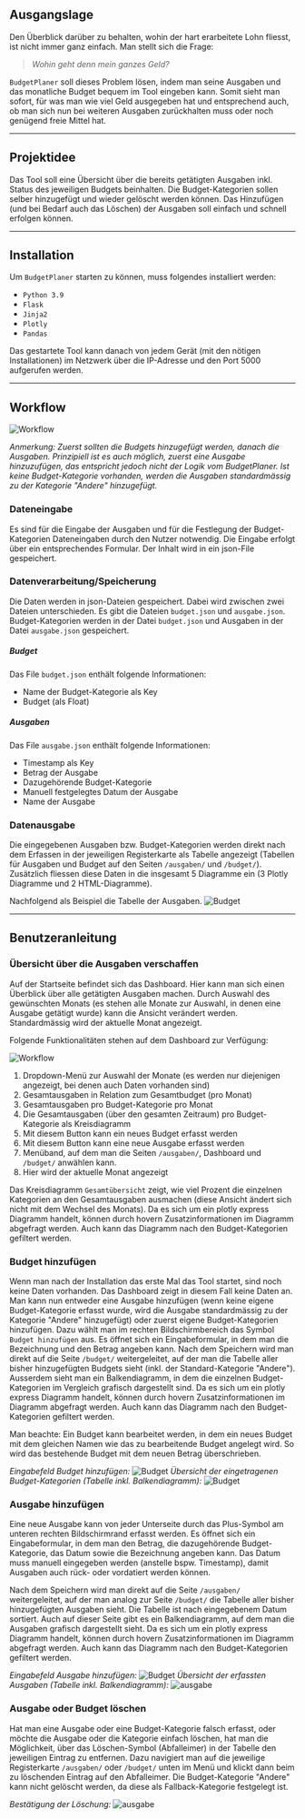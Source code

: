 ## Ausgangslage
Den Überblick darüber zu behalten, wohin der hart erarbeitete Lohn fliesst, ist nicht immer 
ganz einfach. Man stellt sich die Frage:
> *Wohin geht denn mein ganzes Geld?*

`BudgetPlaner` soll dieses Problem lösen, indem man seine Ausgaben und das monatliche 
Budget bequem im Tool eingeben kann. Somit sieht man sofort, für was man wie viel 
Geld ausgegeben hat und entsprechend auch, ob man sich nun bei weiteren Ausgaben zurückhalten muss 
oder noch genügend freie Mittel hat. 
***
## Projektidee
Das Tool soll eine Übersicht über die bereits getätigten Ausgaben inkl. Status des 
jeweiligen Budgets beinhalten. Die Budget-Kategorien sollen selber hinzugefügt und wieder 
gelöscht werden können.
Das Hinzufügen (und bei Bedarf auch das Löschen) der Ausgaben soll einfach und schnell erfolgen können.
***
## Installation
Um `BudgetPlaner` starten zu können, muss folgendes installiert werden:
- `Python 3.9`
- `Flask`
- `Jinja2`
- `Plotly`
- `Pandas`

Das gestartete Tool kann danach von jedem Gerät (mit den nötigen Installationen) 
im Netzwerk über die IP-Adresse und den Port 5000 aufgerufen werden. 
***
## Workflow
![Workflow](Budget/doku/diagram.png)

*Anmerkung: Zuerst sollten die Budgets hinzugefügt werden, danach die Ausgaben. 
Prinzipiell ist es auch möglich, zuerst eine Ausgabe hinzuzufügen, 
das entspricht jedoch nicht der Logik vom BudgetPlaner. 
Ist keine Budget-Kategorie vorhanden, werden die Ausgaben standardmässig zu der Kategorie 
"Andere" hinzugefügt.*


### Dateneingabe
Es sind für die Eingabe der Ausgaben und für die Festlegung der Budget-Kategorien 
Dateneingaben durch den Nutzer notwendig.
Die Eingabe erfolgt über ein entsprechendes Formular. Der Inhalt wird in ein json-File gespeichert.

### Datenverarbeitung/Speicherung
Die Daten werden in json-Dateien gespeichert. Dabei wird zwischen zwei Dateien unterschieden. 
Es gibt die Dateien `budget.json` und `ausgabe.json`. Budget-Kategorien werden in der Datei `budget.json`
und Ausgaben in der Datei `ausgabe.json` gespeichert.

##### Budget
Das File `budget.json` enthält folgende Informationen:
- Name der Budget-Kategorie als Key
- Budget (als Float)

##### Ausgaben
Das File `ausgabe.json` enthält folgende Informationen:
- Timestamp als Key
- Betrag der Ausgabe
- Dazugehörende Budget-Kategorie
- Manuell festgelegtes Datum der Ausgabe
- Name der Ausgabe

### Datenausgabe
Die eingegebenen Ausgaben bzw. Budget-Kategorien werden direkt 
nach dem Erfassen in der jeweiligen Registerkarte als Tabelle angezeigt 
(Tabellen für Ausgaben und Budget auf den Seiten `/ausgaben/` und `/budget/`). 
Zusätzlich fliessen diese Daten in die insgesamt 5 Diagramme ein (3 Plotly Diagramme und 2 HTML-Diagramme). 

Nachfolgend als Beispiel die Tabelle der Ausgaben.
![Budget](Budget/doku/tabelle_ausgabe.jpg)
***
## Benutzeranleitung
### Übersicht über die Ausgaben verschaffen
Auf der Startseite befindet sich das Dashboard. Hier kann man sich einen Überblick über alle 
getätigten Ausgaben machen. 
Durch Auswahl des gewünschten Monats (es stehen alle Monate zur Auswahl, in denen eine Ausgabe getätigt wurde)
kann die Ansicht verändert werden. Standardmässig wird der aktuelle Monat angezeigt.

Folgende Funktionalitäten stehen auf dem Dashboard zur Verfügung:

![Workflow](Budget/doku/dashboard_uebersicht.jpg)

1. Dropdown-Menü zur Auswahl der Monate (es werden nur diejenigen angezeigt, bei denen auch 
   Daten vorhanden sind)
2. Gesamtausgaben in Relation zum Gesamtbudget (pro Monat)
3. Gesamtausgaben pro Budget-Kategorie pro Monat
4. Die Gesamtausgaben (über den gesamten Zeitraum) pro Budget-Kategorie als Kreisdiagramm
5. Mit diesem Button kann ein neues Budget erfasst werden
6. Mit diesem Button kann eine neue Ausgabe erfasst werden
7. Menüband, auf dem man die Seiten `/ausgaben/`, Dashboard und `/budget/` anwählen kann.
8. Hier wird der aktuelle Monat angezeigt

Das Kreisdiagramm `Gesamtübersicht` zeigt, wie viel Prozent die einzelnen Kategorien an den 
Gesamtausgaben ausmachen (diese Ansicht ändert sich nicht mit dem Wechsel des Monats).
Da es sich um ein plotly express Diagramm handelt, können durch hovern Zusatzinformationen im 
Diagramm abgefragt werden. Auch kann das Diagramm nach den Budget-Kategorien gefiltert werden.

### Budget hinzufügen
Wenn man nach der Installation das erste Mal das Tool startet, sind noch keine Daten 
vorhanden. Das Dashboard zeigt in diesem Fall keine Daten an.
Man kann nun entweder eine Ausgabe hinzufügen (wenn keine eigene Budget-Kategorie erfasst wurde,
wird die Ausgabe standardmässig zu der Kategorie "Andere" hinzugefügt) oder zuerst eigene 
Budget-Kategorien hinzufügen.
Dazu wählt man im rechten Bildschirmbereich das Symbol `Budget hinzufügen` aus. Es öffnet sich ein 
Eingabeformular, in dem man die Bezeichnung und den Betrag angeben kann. Nach dem Speichern wird 
man direkt auf die Seite `/budget/` weitergeleitet, auf der man die Tabelle aller bisher hinzugefügten 
Budgets sieht (inkl. der Standard-Kategorie "Andere"). Ausserdem sieht man ein Balkendiagramm, 
in dem die einzelnen Budget-Kategorien im Vergleich grafisch dargestellt sind.
Da es sich um ein plotly express Diagramm handelt, können durch hovern Zusatzinformationen im 
Diagramm abgefragt werden. Auch kann das Diagramm nach den Budget-Kategorien gefiltert werden.

Man beachte: Ein Budget kann bearbeitet werden, in dem ein neues Budget mit dem gleichen Namen wie das
zu bearbeitende Budget angelegt wird. So wird das bestehende Budget mit dem neuen Betrag überschrieben.

*Eingabefeld Budget hinzufügen:*
![Budget](Budget/doku/budget_hinzu.jpg)
*Übersicht der eingetragenen Budget-Kategorien (Tabelle inkl. Balkendiagramm):*
![Budget](Budget/doku/budget.jpg)

### Ausgabe hinzufügen
Eine neue Ausgabe kann von jeder Unterseite durch das Plus-Symbol am unteren rechten Bildschirmrand 
erfasst werden. Es öffnet sich ein Eingabeformular, in dem man den Betrag, die dazugehörende 
Budget-Kategorie, das Datum sowie die Bezeichnung angeben kann.
Das Datum muss manuell eingegeben werden (anstelle bspw. Timestamp), damit Ausgaben auch rück- 
oder vordatiert werden können.

Nach dem Speichern wird man direkt auf die Seite `/ausgaben/` weitergeleitet, auf der man analog 
zur Seite `/budget/` die Tabelle aller bisher hinzugefügten Ausgaben sieht. Die Tabelle ist nach eingegebenem Datum sortiert.
Auch auf dieser Seite gibt es ein Balkendiagramm, auf dem man die Ausgaben grafisch dargestellt sieht.
Da es sich um ein plotly express Diagramm handelt, können durch hovern Zusatzinformationen im 
Diagramm abgefragt werden. Auch kann das Diagramm nach den Budget-Kategorien gefiltert werden.

*Eingabefeld Ausgabe hinzufügen:*
![Budget](Budget/doku/ausgabe_hinzu.jpg)
*Übersicht der erfassten Ausgaben (Tabelle inkl. Balkendiagramm):*
![ausgabe](Budget/doku/ausgaben.jpg)

### Ausgabe oder Budget löschen
Hat man eine Ausgabe oder eine Budget-Kategorie falsch erfasst, oder möchte die Ausgabe oder die Kategorie
einfach löschen, hat man die Möglichkeit, über das Löschen-Symbol (Abfalleimer) in der Tabelle den 
jeweiligen Eintrag zu entfernen.
Dazu navigiert man auf die jeweilige Registerkarte `/ausgaben/` oder `/budget/` unten im 
Menü und klickt dann beim zu löschenden Eintrag auf den Abfalleimer.
Die Budget-Kategorie "Andere" kann nicht gelöscht werden, da diese als Fallback-Kategorie festgelegt ist.

*Bestätigung der Löschung:*
![ausgabe](Budget/doku/ausgabe_loeschen.jpg)
